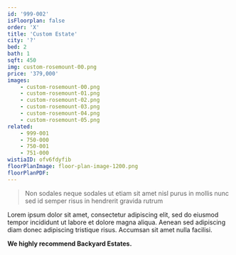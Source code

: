 ```yaml
---
id: '999-002'
isFloorplan: false
order: 'X'
title: 'Custom Estate'
city: '?'
bed: 2
bath: 1
sqft: 450
img: custom-rosemount-00.png
price: '379,000'
images:
    - custom-rosemount-00.png
    - custom-rosemount-01.png
    - custom-rosemount-02.png
    - custom-rosemount-03.png
    - custom-rosemount-04.png
    - custom-rosemount-05.png
related:
    - 999-001
    - 750-000
    - 750-001
    - 751-000
wistiaID: ofv6fdyfib
floorPlanImage: floor-plan-image-1200.png
floorPlanPDF:
---
```


> Non sodales neque sodales ut etiam sit amet nisl purus in mollis nunc sed id semper risus in hendrerit gravida rutrum

Lorem ipsum dolor sit amet, consectetur adipiscing elit, sed do eiusmod tempor incididunt ut labore et dolore magna aliqua. Aenean sed adipiscing diam donec adipiscing tristique risus. Accumsan sit amet nulla facilisi.

**We highly recommend Backyard Estates.**
